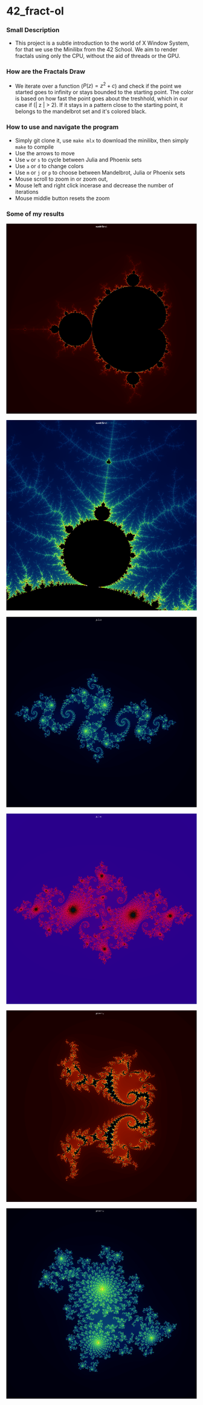 # 42_fract-ol

### Small Description
  - This project is a subtle introduction to the world of X Window System, for that we use the Minilibx from the 42 School. We aim to render fractals using only the CPU, without the aid of threads or the GPU.

### How are the Fractals Draw
  - We iterate over a function ($P(z) = z^2 + c$) and check if the point we started goes to infinity or stays bounded to the starting point. The color is based on how fast the point goes about the treshhold, which in our case if (| z | > 2). If it stays in a pattern close to the starting point, it belongs to the mandelbrot set and it's colored black.

### How to use and navigate the program
  - Simply git clone it, use `make mlx` to download the minilibx, then simply `make` to compile
  - Use the arrows to move
  - Use `w` or `s` to cycle between Julia and Phoenix sets
  - Use `a` or `d` to change colors
  - Use `m` or `j` or `p` to choose between Mandelbrot, Julia or Phoenix sets
  - Mouse scroll to zoom in or zoom out,
  - Mouse left and right click incerase and decrease the number of iterations
  - Mouse middle button resets the zoom

### Some of my results

![Screenshot 0](./ss/01.png)

![Screenshot 1](./ss/02.png)

![Screenshot 2](./ss/03.png)

![Screenshot 3](./ss/04.png)

![Screenshot 4](./ss/05.png)

![Screenshot 5](./ss/06.png)
